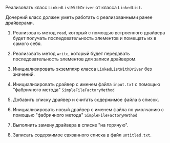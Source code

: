 Реализовать класс `LinkedListWithDriver` от класса `LinkedList`.

Дочерний класс должен уметь работать с реализованными ранее драйверами.
1. Реализовать метод `read`, который с помощью встроенного драйвера будет получать 
   последовательность элементов и помещать их в самого себя.
2. Реализовать метод `write`, который будет передавать последовательность элементов для записи драйвером.
3. Инициализировать экземпляр класса `LinkedListWithDriver` без значений.
4. Инициализировать драйвер с именем файла `input.txt` с помощью "фабричного метода" `SimpleFileFactoryMethod`
5. Добавить списку драйвер и считать содержимое файла в список.

6. Инициализировать новый драйвер с именем файла по умолчанию с помощью "фабричного метода" `SimpleFileFactoryMethod`
7. Выполнить замену драйвера в списке "на горячую".
8. Записать содержимое связанного списка в файл `untitled.txt`.
